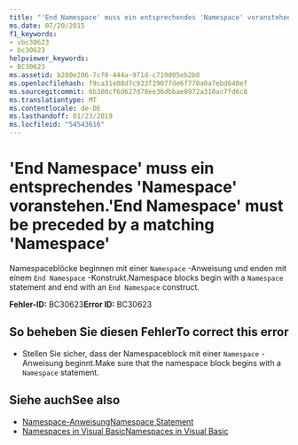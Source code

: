 ```yaml
---
title: "'End Namespace' muss ein entsprechendes 'Namespace' voranstehen."
ms.date: 07/20/2015
f1_keywords:
- vbc30623
- bc30623
helpviewer_keywords:
- BC30623
ms.assetid: b280e206-7cf0-444a-971d-c719d05eb2b8
ms.openlocfilehash: f9ca31e08d7c933f19077de6f770a0a7ebd640ef
ms.sourcegitcommit: 6b308cf6d627d78ee36dbbae8972a310ac7fd6c8
ms.translationtype: MT
ms.contentlocale: de-DE
ms.lasthandoff: 01/23/2019
ms.locfileid: "54543616"
---
```

# <a name="end-namespace-must-be-preceded-by-a-matching-namespace"></a><span data-ttu-id="f8bd8-102">'End Namespace' muss ein entsprechendes 'Namespace' voranstehen.</span><span class="sxs-lookup"><span data-stu-id="f8bd8-102">'End Namespace' must be preceded by a matching 'Namespace'</span></span>
<span data-ttu-id="f8bd8-103">Namespaceblöcke beginnen mit einer `Namespace` -Anweisung und enden mit einem `End Namespace` -Konstrukt.</span><span class="sxs-lookup"><span data-stu-id="f8bd8-103">Namespace blocks begin with a `Namespace` statement and end with an `End Namespace` construct.</span></span>  
  
 <span data-ttu-id="f8bd8-104">**Fehler-ID:** BC30623</span><span class="sxs-lookup"><span data-stu-id="f8bd8-104">**Error ID:** BC30623</span></span>  
  
## <a name="to-correct-this-error"></a><span data-ttu-id="f8bd8-105">So beheben Sie diesen Fehler</span><span class="sxs-lookup"><span data-stu-id="f8bd8-105">To correct this error</span></span>  
  
-   <span data-ttu-id="f8bd8-106">Stellen Sie sicher, dass der Namespaceblock mit einer `Namespace` -Anweisung beginnt.</span><span class="sxs-lookup"><span data-stu-id="f8bd8-106">Make sure that the namespace block begins with a `Namespace` statement.</span></span>  
  
## <a name="see-also"></a><span data-ttu-id="f8bd8-107">Siehe auch</span><span class="sxs-lookup"><span data-stu-id="f8bd8-107">See also</span></span>
- [<span data-ttu-id="f8bd8-108">Namespace-Anweisung</span><span class="sxs-lookup"><span data-stu-id="f8bd8-108">Namespace Statement</span></span>](../../visual-basic/language-reference/statements/namespace-statement.md)
- [<span data-ttu-id="f8bd8-109">Namespaces in Visual Basic</span><span class="sxs-lookup"><span data-stu-id="f8bd8-109">Namespaces in Visual Basic</span></span>](../../visual-basic/programming-guide/program-structure/namespaces.md)
